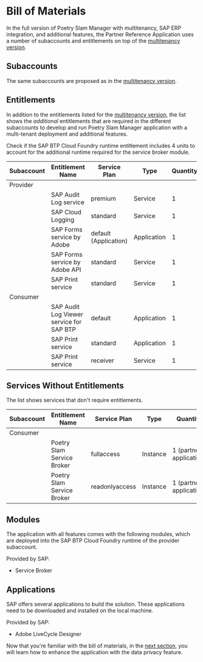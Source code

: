 # Bill of Materials
In the full version of Poetry Slam Manager with multitenancy, SAP ERP integration, and additional features, the Partner Reference Application uses a number of subaccounts and entitlements on top of the [multitenancy version](./20-Multi-Tenancy-BillOfMaterials.md).

## Subaccounts
The same subaccounts are proposed as in the [multitenancy version](./20-Multi-Tenancy-BillOfMaterials.md).

## Entitlements
In addition to the entitlements listed for the [multitenancy version](./20-Multi-Tenancy-BillOfMaterials.md), the list shows the *additional* entitlements that are required in the different subaccounts to develop and run Poetry Slam Manager application with a multi-tenant deployment and additional features. 

Check if the SAP BTP Cloud Foundry runtime entitlement includes 4 units to account for the additional runtime required for the service broker module.

| Subaccount    |  Entitlement Name                         | Service Plan          | Type          | Quantity                  | 
| ------------- |  ---------------------------------------- | -----------------     | ------------- | ------------------------- |
| Provider      |                                           |                       |               |                           |
|               | SAP Audit Log service                     | premium               | Service       | 1                         |
|               | SAP Cloud Logging                         | standard              | Service       | 1                         |
|               | SAP Forms service by Adobe                | default (Application) | Application   | 1                         | 
|               | SAP Forms service by Adobe API            | standard              | Service       | 1                         | 
|               | SAP Print service                         | standard              | Service       | 1                         | 
| Consumer      |                                           |                       |               |                           |
|               | SAP Audit Log Viewer service for SAP BTP  | default               | Application   | 1                         |
|               | SAP Print service                         | standard              | Application   | 1                         | 
|               | SAP Print service                         | receiver              | Service       | 1                         | 


## Services Without Entitlements
The list shows services that don't require entitlements.

| Subaccount    |  Entitlement Name                         | Service Plan      | Type          | Quantity                  | 
| ------------- |  ---------------------------------------- | ----------------- | ------------- | ------------------------- |
| Consumer      |                                           |                   |               |                           |
|               | Poetry Slam Service Broker                | fullaccess        | Instance      | 1 (partner application)   |
|               | Poetry Slam Service Broker                | readonlyaccess    | Instance      | 1 (partner application)   |

## Modules
The application with all features comes with the following modules, which are deployed into the SAP BTP Cloud Foundry runtime of the provider subaccount. 

Provided by SAP:         
- Service Broker                                                

## Applications
SAP offers several applications to build the solution. These applications need to be downloaded and installed on the local machine.

Provided by SAP:
- Adobe LiveCycle Designer   

Now that you're familiar with the bill of materials, in the [next section](41-Multi-Tenancy-Features-Data-Privacy.md), you will learn how to enhance the application with the data privacy feature. 
